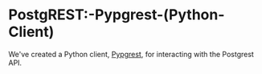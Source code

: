 # PostgREST:-Pypgrest-\(Python-Client\)

We've created a Python client, [Pypgrest](https://github.com/cityofaustin/pypgrest), for interacting with the Postgrest API.

